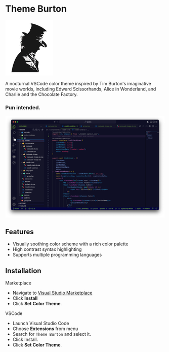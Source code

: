 # Theme Burton

![theme-burton-icon](theme-burton-vscode-icon.png)

A nocturnal VSCode color theme inspired by Tim Burton's imaginative movie worlds, including Edward Scissorhands, Alice in Wonderland, and Charlie and the Chocolate Factory.

### Pun intended.

![snapshot](theme-burton-snapshot.png)

## Features

- Visually soothing color scheme with a rich color palette
- High contrast syntax highlighting
- Supports multiple programming languages

## Installation

Marketplace

- Navigate to [Visual Studio Marketplace](https://marketplace.visualstudio.com/items?itemName=pshershov.theme-burton)
- Click **Install**
- Click **Set Color Theme**.

VSCode

- Launch Visual Studio Code
- Choose **Extensions** from menu
- Search for `Theme Burton` and select it.
- Click Install.
- Click **Set Color Theme**.

